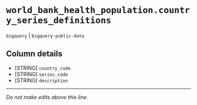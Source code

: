 # `world_bank_health_population.country_series_definitions`
`bigquery` | `bigquery-public-data`

## Column details
* [STRING]    `country_code`
* [STRING]    `series_code`
* [STRING]    `description`

-------------------------------------------------------------------------------
*Do not make edits above this line.*
